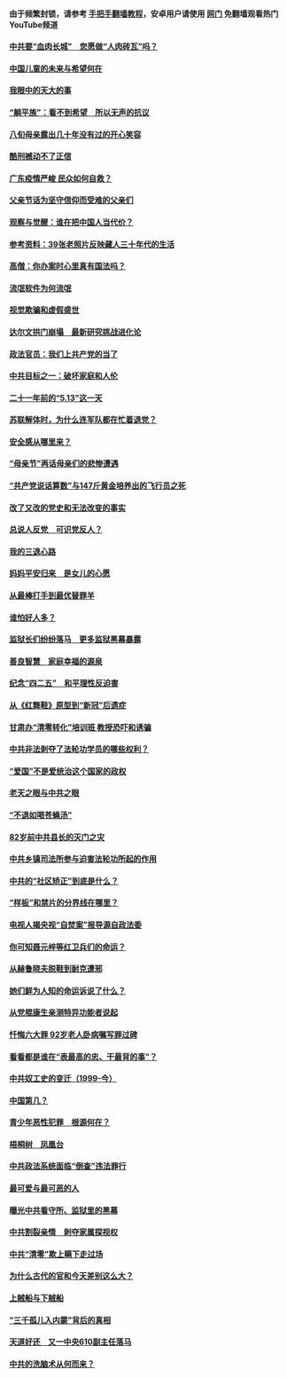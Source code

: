 #### 由于频繁封锁，请参考 [手把手翻墙教程](https://github.com/gfw-breaker/guides/wiki/)，安卓用户请使用 [网门](https://github.com/gfw-breaker/nogfw/blob/master/dl.md?t=07100501) 免翻墙观看热门YouTube频道 

#### [中共要“血肉长城”　您愿做“人肉砖瓦”吗？](../pages/19/427882.md?t=07100501) 

#### [中国儿童的未来与希望何在](../pages/19/427680.md?t=07100501) 

#### [我眼中的天大的事](../pages/19/427619.md?t=07100501) 

#### [“躺平族”：看不到希望　所以无声的抗议](../pages/19/427464.md?t=07100501) 

#### [八旬母亲露出几十年没有过的开心笑容](../pages/19/427429.md?t=07100501) 

#### [酷刑撼动不了正信](../pages/19/427414.md?t=07100501) 

#### [广东疫情严峻 民众如何自救？](../pages/19/427311.md?t=07100501) 

#### [父亲节话为坚守信仰而受难的父亲们](../pages/19/427033.md?t=07100501) 

#### [观察与觉醒：谁在把中国人当代价？](../pages/19/426987.md?t=07100501) 

#### [参考资料：39张老照片反映藏人三十年代的生活](../pages/19/426471.md?t=07100501) 

#### [高僧：你办案时心里真有国法吗？](../pages/19/426530.md?t=07100501) 

#### [流氓软件为何流氓](../pages/19/426531.md?t=07100501) 

#### [视觉欺骗和虚假盛世](../pages/19/426443.md?t=07100501) 

#### [达尔文拱门崩塌　最新研究挑战进化论](../pages/19/426009.md?t=07100501) 

#### [政法官员：我们上共产党的当了](../pages/19/425351.md?t=07100501) 

#### [中共目标之一：破坏家庭和人伦](../pages/19/424454.md?t=07100501) 

#### [二十一年前的“5.13”这一天](../pages/19/424814.md?t=07100501) 

#### [苏联解体时，为什么连军队都在忙着退党？](../pages/19/424335.md?t=07100501) 

#### [安全感从哪里来？](../pages/19/424336.md?t=07100501) 

#### [“母亲节”再话母亲们的悲惨遭遇](../pages/19/424234.md?t=07100501) 

#### [“共产党说话算数”与147斤黄金培养出的飞行员之死](../pages/19/424115.md?t=07100501) 

#### [改了又改的党史和无法改变的事实](../pages/19/424037.md?t=07100501) 

#### [总说人反党　可识党反人？](../pages/19/423820.md?t=07100501) 

#### [我的三退心路](../pages/19/423876.md?t=07100501) 

#### [妈妈平安归来　是女儿的心愿](../pages/19/423947.md?t=07100501) 

#### [从最棒打手到最优替罪羊](../pages/19/423819.md?t=07100501) 

#### [谁怕好人多？](../pages/19/423774.md?t=07100501) 

#### [监狱长们纷纷落马　更多监狱黑幕暴露](../pages/19/423787.md?t=07100501) 

#### [善良智慧　家庭幸福的源泉](../pages/19/423632.md?t=07100501) 

#### [纪念“四二五”　和平理性反迫害](../pages/19/423660.md?t=07100501) 

#### [从《红舞鞋》原型到“新冠”后遗症](../pages/19/423509.md?t=07100501) 

#### [甘肃办“清零转化”培训班 教授恐吓和诱骗](../pages/19/423498.md?t=07100501) 

#### [中共非法剥夺了法轮功学员的哪些权利？](../pages/19/423392.md?t=07100501) 

#### [“爱国”不是爱统治这个国家的政权](../pages/19/423029.md?t=07100501) 

#### [老天之眼与中共之眼](../pages/19/423378.md?t=07100501) 

#### [“不退如喝苍蝇汤”](../pages/19/423287.md?t=07100501) 

#### [82岁前中共县长的灭门之灾](../pages/19/423055.md?t=07100501) 

#### [中共乡镇司法所参与迫害法轮功所起的作用](../pages/19/423064.md?t=07100501) 

#### [中共的“社区矫正”到底是什么？](../pages/19/422870.md?t=07100501) 

#### [“样板”和禁片的分界线在哪里？](../pages/19/422704.md?t=07100501) 

#### [电视人揭央视“自焚案”报导源自政法委](../pages/19/422770.md?t=07100501) 

#### [你可知聂元梓等红卫兵们的命运？](../pages/19/422848.md?t=07100501) 

#### [从赫鲁晓夫脱鞋到耐克遭邪](../pages/19/422826.md?t=07100501) 

#### [她们鲜为人知的命运诉说了什么？](../pages/19/422754.md?t=07100501) 

#### [从党棍康生亲测特异功能者说起](../pages/19/422657.md?t=07100501) 

#### [忏悔六大罪 92岁老人卧病嘱写罪过碑](../pages/19/422750.md?t=07100501) 

#### [看看都是谁在“表最高的忠、干最背的事”？](../pages/19/422703.md?t=07100501) 

#### [中共奴工史的变迁（1999-今）](../pages/19/422656.md?t=07100501) 

#### [中国第几？](../pages/19/422496.md?t=07100501) 

#### [青少年恶性犯罪　根源何在？](../pages/19/422449.md?t=07100501) 

#### [梧桐树　凤凰台](../pages/19/422442.md?t=07100501) 

#### [中共政法系统面临“倒查”违法罪行](../pages/19/422497.md?t=07100501) 

#### [最可爱与最可恶的人](../pages/19/422448.md?t=07100501) 

#### [曝光中共看守所、监狱里的黑幕](../pages/19/422390.md?t=07100501) 

#### [中共割裂亲情　剥夺家属探视权](../pages/19/422364.md?t=07100501) 

#### [中共“清零”欺上瞒下走过场](../pages/19/422306.md?t=07100501) 

#### [为什么古代的官和今天差别这么大？](../pages/19/422228.md?t=07100501) 

#### [上贼船与下贼船](../pages/19/422276.md?t=07100501) 

#### [“三千孤儿入内蒙”背后的真相](../pages/19/422229.md?t=07100501) 

#### [天道好还　又一中央610副主任落马](../pages/19/422155.md?t=07100501) 

#### [中共的洗脑术从何而来？](../pages/19/422154.md?t=07100501) 

